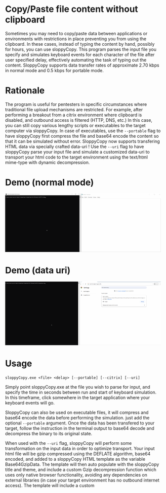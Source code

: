 # Copy/Paste file content without clipboard
Sometimes you may need to copy/paste data between applications or environments with restrictions in place preventing you from using the clipboard. In these cases, instead of typing the content by hand, possibly for hours, you can use sloppyCopy.
This program parses the input file you specify and simulates keyboard events for each character of the file after user specified delay, effectively automating the task of typing out the content. SloppyCopy supports data transfer rates of approximate 2.70 kbps in normal mode and 0.5 kbps for portable mode.

# Rationale
The program is useful for pentesters in specific circumstances where traditional file upload mechanisms are restricted. For example, after performing a breakout from a citrix environment where clipboard is disabled, and outbound access is filtered (HTTP, DNS, etc.) 
In this case, you can still copy various lengthy scripts or executables to the target computer via sloppyCopy. In case of executables, use the ```--portable``` flag to have sloppyCopy first compress the file and base64 encode the content so that it can be simulated without error.
SloppyCopy now supports transfering HTML data via specially crafted data-uri ! Use the ```--uri``` flag to have sloppyCopy parse your input file and simulate a customized data-uri to transport your html code to the target environment using the text/html mime-type with dynamic decompression.

# Demo (normal mode)
![](https://github.com/PN-Tester/sloppyCopy/blob/main/sloppyCopy_demo.gif)

# Demo (data uri)
![](https://github.com/PN-Tester/sloppyCopy/blob/main/data-uri.gif)

# Usage
```sloppyCopy.exe <file> <delay> [--portable] [--citrix] [--uri]```


Simply point sloppyCopy.exe at the file you wish to parse for input, and specify the time in seconds between run and start of keyboard simulation. In this timeframe, click somewhere in the target application where your keyboard events will go.

SloppyCopy can also be used on executable files, it will compress and base64 encode the data before performing the simulation. just add the optional ```--portable``` argument. Once the data has been transfered to your target, follow the instruction in the terminal output to base64 decode and decompress the binary to its original state.

When used with the ```--uri``` flag, sloppyCopy will perform some transformation on the input data in order to optimize transport. Your input html file will be gzip compressed using the DEFLATE algorithm, base64 encoded, and added to a sloppyCopy HTML template as the variable Base64GzipData. The template will then auto populate with the sloppyCopy title and theme, and include a custom Gzip decompression function which uses only native browser functionality, avoiding any dependencies on external libraries (in case your target environment has no outbound internet access). The template will include a custom <script> element which will dynamically decompress your original content into the template using HTML preprocessing. The resultant page is base64 encoded and sent via sloppyCopy simulation as a data uri to your target. Encapsulating the original document this way allows us to use compression while maintaining a standard URI with mime-type text/html, which can bypass most security policies (unlike application/gzip or equivalent).

CITRIX NOTE : Citrix environments use special scancodes added to keyboard events in order to differentiate between hardware generated events and the resultant citrix generated virtual event.
This behaviour causes a duplication of transfered data due to double registration of the keyboard event, meaning *abcdef* becomes *aabbccddeeff* on the target system! Very annoying!
To prevent this, use the ```--citrix``` flag for compatibility mode. This will send only the keyboard events with the scancodes so keypresses are only registered once in the citrix app.

```~``` character for some reason is not supported. If you absolutely need tilde, use ```--citrix``` with ```--portable``` option to copy the compressed base64 and avoid errors. 

WARNING : There is currently no way to stop sloppyCopy once the simulation begins, so ensure you have your cursor in the right place to receive keyboard events or things will get messy !
